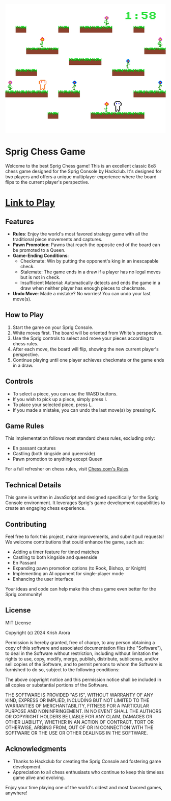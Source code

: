![Cover Image](https://github.com/KrishOnGH/chess-sprig/blob/621d7d8e1e10a2a66955e7b251a76bd82c725c38/cover.png)

# Sprig Chess Game

Welcome to the best Sprig Chess game! This is an excellent classic 8x8 chess game designed for the Sprig Console by Hackclub. It's designed for two players and offers a unique multiplayer experience where the board flips to the current player's perspective.

# [Link to Play](https://sprig.hackclub.com/share/yLlKJXmQ7Y5GXsdV3n13)

## Features

- **Rules**: Enjoy the world's most favored strategy game with all the traditional piece movements and captures.
- **Pawn Promotion**: Pawns that reach the opposite end of the board can be promoted to a Queen.
- **Game-Ending Conditions**:
  - Checkmate: Win by putting the opponent's king in an inescapable check.
  - Stalemate: The game ends in a draw if a player has no legal moves but is not in check.
  - Insufficient Material: Automatically detects and ends the game in a draw when neither player has enough pieces to checkmate.
- **Undo Move**: Made a mistake? No worries! You can undo your last move(s).

## How to Play

1. Start the game on your Sprig Console.
2. White moves first. The board will be oriented from White's perspective.
3. Use the Sprig controls to select and move your pieces according to chess rules.
4. After each move, the board will flip, showing the new current player's perspective.
5. Continue playing until one player achieves checkmate or the game ends in a draw.

## Controls

- To select a piece, you can use the WASD buttons.
- If you wish to pick up a piece, simply press I.
- To place your selected piece, press L.
- If you made a mistake, you can undo the last move(s) by pressing K.

## Game Rules

This implementation follows most standard chess rules, excluding only:

- En passant captures
- Castling (both kingside and queenside)
- Pawn promotion to anything except Queen

For a full refresher on chess rules, visit [Chess.com's Rules](https://www.chess.com/learn-how-to-play-chess).

## Technical Details

This game is written in JavaScript and designed specifically for the Sprig Console environment. It leverages Sprig's game development capabilities to create an engaging chess experience.

## Contributing

Feel free to fork this project, make improvements, and submit pull requests! We welcome contributions that could enhance the game, such as:

- Adding a timer feature for timed matches
- Castling to both kingside and queenside
- En Passant
- Expanding pawn promotion options (to Rook, Bishop, or Knight)
- Implementing an AI opponent for single-player mode
- Enhancing the user interface

Your ideas and code can help make this chess game even better for the Sprig community!

## License

MIT License

Copyright (c) 2024 Krish Arora

Permission is hereby granted, free of charge, to any person obtaining a copy
of this software and associated documentation files (the "Software"), to deal
in the Software without restriction, including without limitation the rights
to use, copy, modify, merge, publish, distribute, sublicense, and/or sell
copies of the Software, and to permit persons to whom the Software is
furnished to do so, subject to the following conditions:

The above copyright notice and this permission notice shall be included in all
copies or substantial portions of the Software.

THE SOFTWARE IS PROVIDED "AS IS", WITHOUT WARRANTY OF ANY KIND, EXPRESS OR
IMPLIED, INCLUDING BUT NOT LIMITED TO THE WARRANTIES OF MERCHANTABILITY,
FITNESS FOR A PARTICULAR PURPOSE AND NONINFRINGEMENT. IN NO EVENT SHALL THE
AUTHORS OR COPYRIGHT HOLDERS BE LIABLE FOR ANY CLAIM, DAMAGES OR OTHER
LIABILITY, WHETHER IN AN ACTION OF CONTRACT, TORT OR OTHERWISE, ARISING FROM,
OUT OF OR IN CONNECTION WITH THE SOFTWARE OR THE USE OR OTHER DEALINGS IN THE
SOFTWARE.

## Acknowledgments

- Thanks to Hackclub for creating the Sprig Console and fostering game development.
- Appreciation to all chess enthusiasts who continue to keep this timeless game alive and evolving.

Enjoy your time playing one of the world's oldest and most favored games, anywhere!
